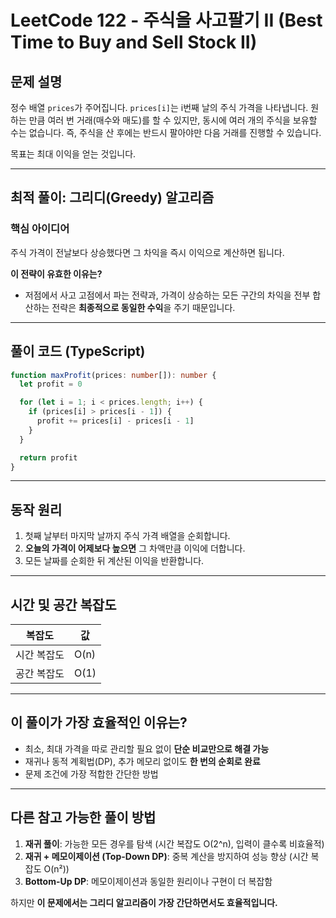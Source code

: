 # LeetCode 122 - 주식을 사고팔기 II (Best Time to Buy and Sell Stock II)

## 문제 설명

정수 배열 `prices`가 주어집니다. `prices[i]`는 i번째 날의 주식 가격을 나타냅니다. 원하는 만큼 여러 번 거래(매수와 매도)를 할 수 있지만, 동시에 여러 개의 주식을 보유할 수는 없습니다. 즉, 주식을 산 후에는 반드시 팔아야만 다음 거래를 진행할 수 있습니다.

목표는 최대 이익을 얻는 것입니다.

---

## 최적 풀이: 그리디(Greedy) 알고리즘

### 핵심 아이디어

주식 가격이 전날보다 상승했다면 그 차익을 즉시 이익으로 계산하면 됩니다.

**이 전략이 유효한 이유는?**

- 저점에서 사고 고점에서 파는 전략과, 가격이 상승하는 모든 구간의 차익을 전부 합산하는 전략은 **최종적으로 동일한 수익**을 주기 때문입니다.

---

## 풀이 코드 (TypeScript)

```typescript
function maxProfit(prices: number[]): number {
  let profit = 0

  for (let i = 1; i < prices.length; i++) {
    if (prices[i] > prices[i - 1]) {
      profit += prices[i] - prices[i - 1]
    }
  }

  return profit
}
```

---

## 동작 원리

1. 첫째 날부터 마지막 날까지 주식 가격 배열을 순회합니다.
2. **오늘의 가격이 어제보다 높으면** 그 차액만큼 이익에 더합니다.
3. 모든 날짜를 순회한 뒤 계산된 이익을 반환합니다.

---

## 시간 및 공간 복잡도

| 복잡도      | 값   |
| ----------- | ---- |
| 시간 복잡도 | O(n) |
| 공간 복잡도 | O(1) |

---

## 이 풀이가 가장 효율적인 이유는?

- 최소, 최대 가격을 따로 관리할 필요 없이 **단순 비교만으로 해결 가능**
- 재귀나 동적 계획법(DP), 추가 메모리 없이도 **한 번의 순회로 완료**
- 문제 조건에 가장 적합한 간단한 방법

---

## 다른 참고 가능한 풀이 방법

1. **재귀 풀이**: 가능한 모든 경우를 탐색 (시간 복잡도 O(2^n), 입력이 클수록 비효율적)
2. **재귀 + 메모이제이션 (Top-Down DP)**: 중복 계산을 방지하여 성능 향상 (시간 복잡도 O(n²))
3. **Bottom-Up DP**: 메모이제이션과 동일한 원리이나 구현이 더 복잡함

하지만 **이 문제에서는 그리디 알고리즘이 가장 간단하면서도 효율적입니다.**
